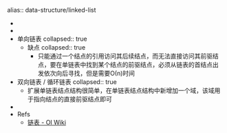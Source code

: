 alias:: data-structure/linked-list

-
-
- 单向链表
  collapsed:: true
  - 缺点
    collapsed:: true
    - 只能通过一个结点的引用访问其后续结点，而无法直接访问其前驱结点，要在单链表中找到某个结点的前驱结点，必须从链表的首结点出发依次向后寻找，但是需要Ο(n)时间
- 双向链表 / 循环链表
  collapsed:: true
  - 扩展单链表结点结构很简单，在单链表结点结构中新增加一个域，该域用于指向结点的直接前驱结点即可
-
- Refs
  - [链表 - OI Wiki](https://oi-wiki.org/ds/linked-list/)